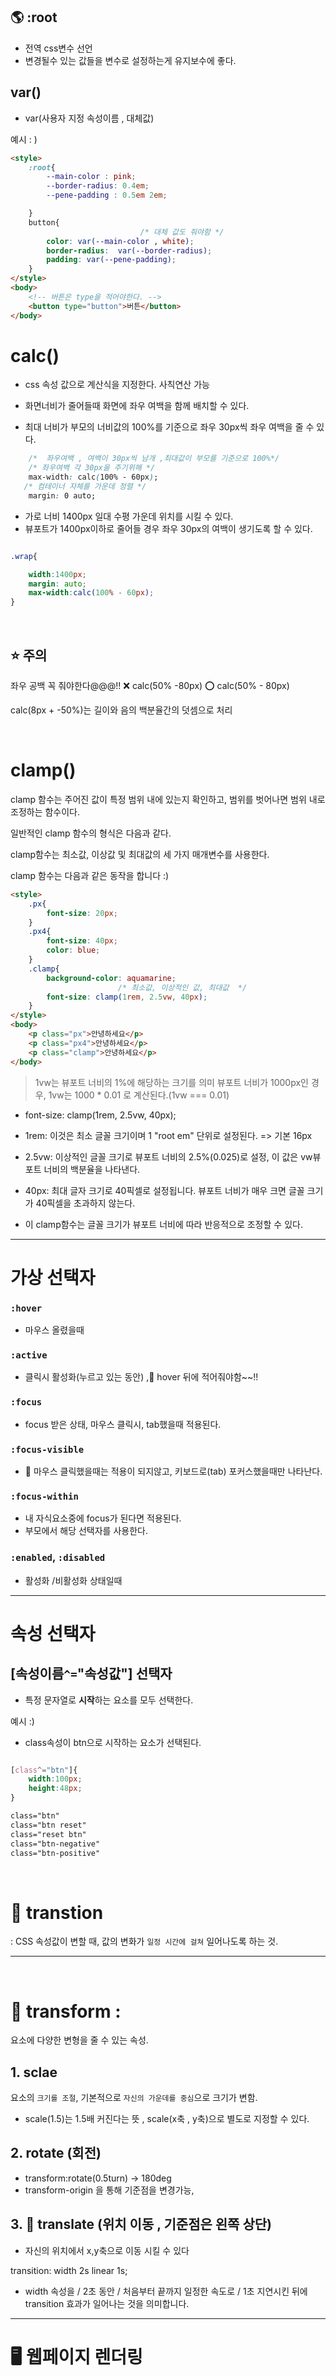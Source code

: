 

## 🌎 :root
- 전역 css변수 선언
- 변경될수 있는 값들을 변수로 설정하는게 유지보수에 좋다.

## var()

-  var(사용자 지정 속성이름 , 대체값)

예시 : )
```html
<style>
    :root{
        --main-color : pink;
        --border-radius: 0.4em;
        --pene-padding : 0.5em 2em;

    }
    button{
                             /* 대체 값도 줘야함 */
        color: var(--main-color , white);
        border-radius:  var(--border-radius);
        padding: var(--pene-padding);
    }
</style>
<body>
    <!-- 버튼은 type을 적어야한다. -->
    <button type="button">버튼</button>
</body>

```

# calc()

- css 속성 값으로 계산식을 지정한다. 사칙연산 가능

 -   화면너비가 줄어들때 화면에 좌우 여백을 함께 배치할 수 있다.

- 최대 너비가 부모의 너비값의 100%를 기준으로 좌우 30px씩 좌우 여백을 줄 수 있다.
  
```css
    /*  좌우여백 , 여백이 30px씩 남개 ,최대값이 부모를 기준으로 100%*/
    /* 좌우여백 각 30px을 주기위해 */
    max-width: calc(100% - 60px);
   /* 컴테이너 자체를 가운데 정렬 */
    margin: 0 auto;

```
  
- 가로 너비 1400px 일대 수평 가운데 위치를 시킬 수 있다.
- 뷰포트가 1400px이하로 줄어들 경우 좌우 30px의 여백이 생기도록 할 수 있다.

```css

.wrap{

	width:1400px;
	margin: auto;
	max-width:calc(100% - 60px);
}

```
<br/>

## ⭐️ 주의
좌우 공백 꼭 줘야한다@@@!!
❌ calc(50% -80px) 
⭕️ calc(50% - 80px)

calc(8px + -50%)는 길이와 음의 백분율간의 덧셈으로 처리

<br/>


# clamp()

clamp 함수는 주어진 값이 특정 범위 내에 있는지 확인하고, 범위를 벗어나면 범위 내로 조정하는 함수이다.

일반적인 clamp 함수의 형식은 다음과 같다.

clamp함수는 최소값, 이상값 및 최대값의 세 가지 매개변수를 사용한다.

clamp 함수는 다음과 같은 동작을 합니다 :)

```html
<style>
    .px{
        font-size: 20px;
    }
    .px4{
        font-size: 40px;
        color: blue;
    }
    .clamp{
        background-color: aquamarine;
                        /* 최소값, 이상적인 값, 최대값  */
        font-size: clamp(1rem, 2.5vw, 40px);
    }
</style>
<body>
    <p class="px">안녕하세요</p>
    <p class="px4">안녕하세요</p>
    <p class="clamp">안녕하세요</p>
</body>

```
> 1vw는 뷰포트 너비의 1%에 해당하는 크기를 의미
> 뷰포트 너비가 1000px인 경우, 1vw는 1000 * 0.01 로 계산된다.(1vw === 0.01)

- font-size: clamp(1rem, 2.5vw, 40px);

- 1rem: 이것은 최소 글꼴 크기이며 1 "root em" 단위로 설정된다. => 기본 16px

- 2.5vw: 이상적인 글꼴 크기로 뷰포트 너비의 2.5%(0.025)로 설정, 이 값은 vw뷰포트 너비의 백분율을 나타낸다.

- 40px: 최대 글자 크기로 40픽셀로 설정됩니다. 뷰포트 너비가 매우 크면 글꼴 크기가 40픽셀을 초과하지 않는다.

- 이 clamp함수는 글꼴 크기가 뷰포트 너비에 따라 반응적으로 조정할 수 있다.


-----
# 가상 선택자

### `:hover`
- 마우스 올렸을때
  
### `:active`

- 클릭시 활성화(누르고 있는 동안) ,👀 hover 뒤에 적어줘야함~~!!

 ### `:focus`

- focus 받은 상태, 마우스 클릭시, tab했을때 적용된다.

###  `:focus-visible`

- 👀  마우스 클릭했을때는 적용이 되지않고, 키보드로(tab) 포커스했을때만 나타난다.


### `:focus-within`

-  내 자식요소중에 focus가 된다면 적용된다.
-  부모에서 해당 선택자를 사용한다.

###  `:enabled`, `:disabled`

- 활성화 /비활성화 상태일때


------- 

# 속성 선택자

## [속성이름`^=`"속성값"] 선택자

- 특정 문자열로 **시작**하는 요소를 모두 선택한다.

예시 :)

- class속성이 btn으로 시작하는 요소가 선택된다.


```css

[class^="btn"]{
	width:100px;
	height:48px;
}

class="btn"
class="btn reset"
class="reset btn"
class="btn-negative"
class="btn-positive"
```


<br/>



# 🧭 transtion 
 : CSS 속성값이 변할 때, 값의 변화가 `일정 시간에 걸쳐`  일어나도록 하는 것.

-----
<br/>

# 🎈 transform : 
요소에 다양한 변형을 줄 수 있는 속성.

 ## 1.  sclae 
  요소의 `크기를 조절`, 기본적으로 `자신의 가운데를 중심`으로 크기가 변함.
 - scale(1.5)는 1.5배 커진다는 뜻 , scale(x축 , y축)으로 별도로 지정할 수 있다.
  
## 2. rotate (회전)

- transform:rotate(0.5turn) -> 180deg
- transform-origin 을 통해 기준점을 변경가능,

## 3.  📐 translate  (위치 이동 , 기준점은 왼쪽 상단)
- 자신의 위치에서 x,y축으로 이동 시킬 수 있다

transition: width 2s linear 1s;
- width 속성을  / 2초 동안 / 처음부터 끝까지 일정한 속도로 / 1초 지연시킨 뒤에  transition 효과가 일어나는 것을 의미합니다.

------

# 🖥️ 웹페이지 렌더링

